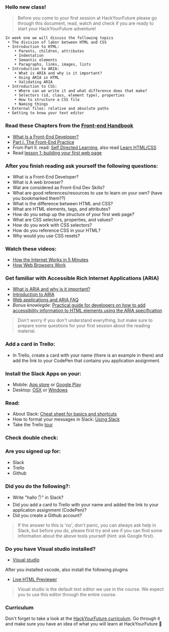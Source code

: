 ### Hello new class!

>Before you come to your first session at HackYourFuture please go through this document, read, watch and check if you are ready to start your HackYourFuture adventure!

```
In week one we will discuss the following topics
 • The division of labor between HTML and CSS
 • Introduction to HTML:
    • Parents, children, attributes
    • Indentation
    • Semantic elements
    • Paragraphs, links, images, lists
 • Introduction to ARIA:
    • What is ARIA and why is it important?
    • Using ARIA in HTML
    • Validating ARIA
 • Introduction to CSS:
    • Where can we write it and what difference does that make?
    • Selectors (id, class, element type), properties
    • How to structure a CSS file
    • Naming things
 • External files: relative and absolute paths
 • Getting to know your text editor
```

### Read these Chapters from the [Front-end Handbook](https://www.frontendhandbook.com)
 * [What Is a Front-End Developer?](https://frontendmasters.com/books/front-end-handbook/2017/what-is-a-FD.html)
 * [Part I. The Front-End Practice](https://frontendmasters.com/books/front-end-handbook/2017/practice.html)
 * From Part II. read: [Self Directed Learning](https://www.frontendhandbook.com/learning/self-direct-learning.html), also read [Learn HTML/CSS](https://frontendmasters.com/books/front-end-handbook/2017/learning/html-css.html)
 * Read [lesson 1: building your first web page](http://learn.shayhowe.com/html-css/building-your-first-web-page/)

### After you finish reading ask yourself the following questions:
 * What is a Front-End Developer?
 * What is A web browser?
 * Wat are considered as Front-End Dev Skills?
 * What are good references/resources to use to learn on your own? (have you bookmarked them??)
 * What is the difference between HTML and CSS?
 * What are HTML elements, tags, and attributes?
 * How do you setup up the structure of your first web page?
 * What are CSS selectors, properties, and values?
 * How do you work with CSS selectors?
 * How do you reference CSS in your HTML?
 * Why would you use CSS resets?

### Watch these videos:
 * <a href="https://www.youtube.com/watch?v=7_LPdttKXPc" target="_blank">How the Internet Works in 5 Minutes</a>
 * <a href="https://www.youtube.com/watch?v=WjDrMKZWCt0" target="_blank">How Web Browsers Work</a>

### Get familiar with Accessible Rich Internet Applications (ARIA)
 * [What is ARIA and why is it important?](https://www.youtube.com/watch?v=HtTyRajRuyY)
 * [Introduction to ARIA](https://www.youtube.com/watch?v=g9Qff0b-lHk&t=4s)
 * [Web applications and ARIA FAQ](https://developer.mozilla.org/en-US/docs/Web/Accessibility/ARIA/Web_applications_and_ARIA_FAQ)
 * _Bonus knowlegde:_ [Practical guide for developers on how to add accessibility information to HTML elements using the ARIA specification](https://w3c.github.io/using-aria/)

>Don't worry if you don't understand everything, but make sure to prepare some questions for your first session about the reading material.

### Add a card in Trello:
*  In Trello, create a card with your name (there is an example in there) and add the link to your CodePen that contains you application assignment.

### Install the Slack Apps on your:
- Mobile: [App store](https://itunes.apple.com/nl/app/slack/id803453959?mt=12) or [Google Play](https://play.google.com/store/apps/details?id=com.Slack&hl=nl)
- Desktop: [OSX](https://slack.com/downloads/osx) or [Windows](https://slack.com/downloads/windows)

### Read:
- About Slack: [Cheat sheet for basics and shortcuts](https://get.slack.help/hc/en-us/articles/217626358-Cheat-sheet-for-basics-and-shortcuts)
- How to format your messages in Slack: [Using Slack](https://get.slack.help/hc/en-us/articles/202288908-Format-your-messages)
- Take the Trello [tour](https://trello.com/tour)

### Check double check:

### Are you signed up for:

- Slack
- Trello
- Github

### Did you do the following?:

- Write "hallo :hand:" in Slack?
- Did you add a card to Trello with your name and added the link to your application assignment (CodePen)?
- Did you create a Github account?

>If the answer to this is 'no', don't panic, you can always ask help in Slack, but before you do, please first try and see if you can find some information about the above tools yourself (hint: ask Google first).

### Do you have Visual studio installed?

- [Visual studio](https://code.visualstudio.com/)

After you installed vscode, also install the following plugins
- [Live HTML Previewer](https://marketplace.visualstudio.com/items?itemName=hdg.live-html-previewer)

>Visual studio is the default text editor we use in the course. We expect you to use this editor through the entire course.

### Curriculum
Don't forget to take a look at the [HackYourFuture curriculum](https://github.com/HackYourFuture/curriculum). Go through it and make sure you have an idea of what you will learn at HackYourFuture :muscle:
